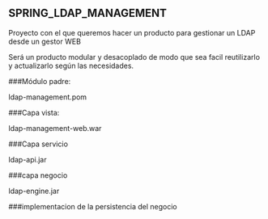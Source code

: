 ## SPRING_LDAP_MANAGEMENT

Proyecto con el que queremos hacer un producto para gestionar un LDAP desde un gestor WEB

Será un producto modular y desacoplado de modo que sea facil reutilizarlo y actualizarlo según las necesidades.

###Módulo padre:

ldap-management.pom

###Capa vista:

ldap-management-web.war

###Capa servicio

ldap-api.jar

###capa negocio

ldap-engine.jar

###implementacion de la persistencia del negocio
